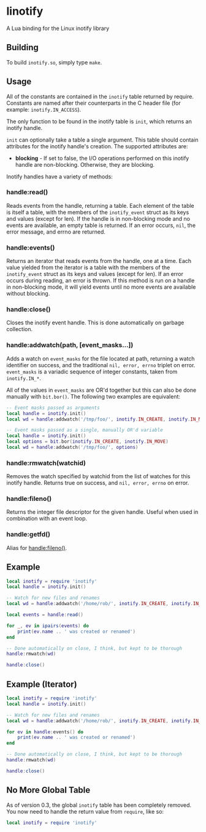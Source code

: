 linotify
========
A Lua binding for the Linux inotify library

Building
--------

To build `inotify.so`, simply type `make`.

Usage
-----

All of the constants are contained in the `inotify` table returned by
require.  Constants are named after their counterparts in the C header
file (for example: `inotify.IN_ACCESS`).

The only function to be found in the inotify table is `init`, which returns an
inotify handle.

`init` can optionally take a table a single argument.  This table should
contain attributes for the inotify handle's creation.  The supported
attributes are:

  * **blocking** - If set to false, the I/O operations performed on this
    inotify handle are non-blocking.  Otherwise, they are blocking.

Inotify handles have a variety of methods:

### handle:read()

Reads events from the handle, returning a table.  Each element of the table
is itself a table, with the members of the `inotify_event` struct as its
keys and values (except for len).  If the handle is in non-blocking mode and
no events are available, an empty table is returned. If an error occurs, `nil`,
the error message, and errno are returned.

### handle:events()

Returns an iterator that reads events from the handle, one at a time.
Each value yielded from the iterator is a table with the members of the
`inotify_event` struct as its keys and values (except for len).  If an
error occurs during reading, an error is thrown.  If this method is
run on a handle in non-blocking mode, it will yield events until no
more events are available without blocking.

### handle:close()

Closes the inotify event handle.  This is done automatically on garbage
collection.

### handle:addwatch(path, [event_masks...])

Adds a watch on `event_masks` for the file located at path, returning a
watch identifier on success, and the traditional `nil, error, errno` triplet
on error.  `event_masks` is a variadic sequence of integer constants, taken
from `inotify.IN_*`.

All of the values in `event_masks` are OR'd together but this can also be done
manually with `bit.bor()`. The following two examples are equivalent:

```lua
-- Event masks passed as arguments
local handle = inotify.init()
local wd = handle:addwatch('/tmp/foo/', inotify.IN_CREATE, inotify.IN_MOVE)

-- Event masks passed as a single, manually OR'd variable
local handle = inotify.init()
local options = bit.bor(inotify.IN_CREATE, inotify.IN_MOVE)
local wd = handle:addwatch('/tmp/foo/', options)
```

### handle:rmwatch(watchid)

Removes the watch specified by watchid from the list of watches for this
inotify handle.  Returns true on success, and `nil, error, errno` on error.

### handle:fileno()

Returns the integer file descriptor for the given handle.  Useful when
used in combination with an event loop.

### handle:getfd()

Alias for [handle:fileno()](#handlefileno).

Example
-------

```lua
local inotify = require 'inotify'
local handle = inotify.init()

-- Watch for new files and renames
local wd = handle:addwatch('/home/rob/', inotify.IN_CREATE, inotify.IN_MOVE)

local events = handle:read()

for _, ev in ipairs(events) do
    print(ev.name .. ' was created or renamed')
end

-- Done automatically on close, I think, but kept to be thorough
handle:rmwatch(wd)

handle:close()
```

Example (Iterator)
------------------

```lua
local inotify = require 'inotify'
local handle = inotify.init()

-- Watch for new files and renames
local wd = handle:addwatch('/home/rob/', inotify.IN_CREATE, inotify.IN_MOVE)

for ev in handle:events() do
    print(ev.name .. ' was created or renamed')
end

-- Done automatically on close, I think, but kept to be thorough
handle:rmwatch(wd)

handle:close()
```

No More Global Table
-------------------

As of version 0.3, the global `inotify` table has been completely removed.
You now need to handle the return value from `require`, like so:

```lua
local inotify = require 'inotify'
```
